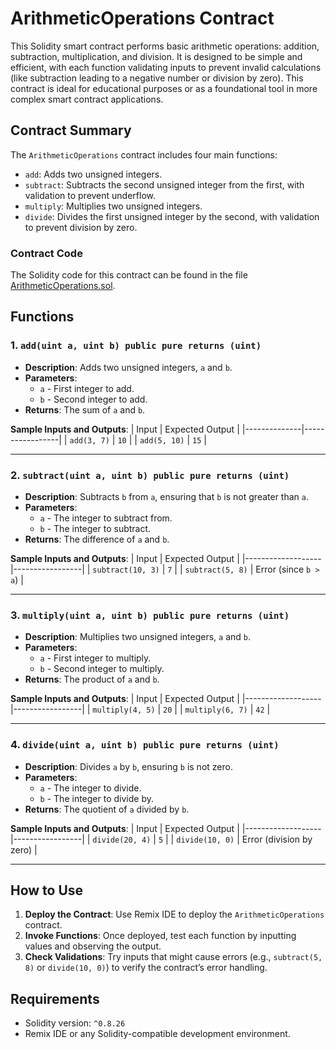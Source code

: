 
# ArithmeticOperations Contract

This Solidity smart contract performs basic arithmetic operations: addition, subtraction, multiplication, and division. It is designed to be simple and efficient, with each function validating inputs to prevent invalid calculations (like subtraction leading to a negative number or division by zero). This contract is ideal for educational purposes or as a foundational tool in more complex smart contract applications.

## Contract Summary

The `ArithmeticOperations` contract includes four main functions:
- `add`: Adds two unsigned integers.
- `subtract`: Subtracts the second unsigned integer from the first, with validation to prevent underflow.
- `multiply`: Multiplies two unsigned integers.
- `divide`: Divides the first unsigned integer by the second, with validation to prevent division by zero.

### Contract Code

The Solidity code for this contract can be found in the file [ArithmeticOperations.sol](./ArithmeticOperations.sol).

## Functions

### 1. `add(uint a, uint b) public pure returns (uint)`

- **Description**: Adds two unsigned integers, `a` and `b`.
- **Parameters**:
  - `a` - First integer to add.
  - `b` - Second integer to add.
- **Returns**: The sum of `a` and `b`.

**Sample Inputs and Outputs**:
| Input        | Expected Output |
|--------------|-----------------|
| `add(3, 7)`  | `10`           |
| `add(5, 10)` | `15`           |

---

### 2. `subtract(uint a, uint b) public pure returns (uint)`

- **Description**: Subtracts `b` from `a`, ensuring that `b` is not greater than `a`.
- **Parameters**:
  - `a` - The integer to subtract from.
  - `b` - The integer to subtract.
- **Returns**: The difference of `a` and `b`.

**Sample Inputs and Outputs**:
| Input             | Expected Output |
|-------------------|-----------------|
| `subtract(10, 3)` | `7`             |
| `subtract(5, 8)`  | Error (since `b > a`) |

---

### 3. `multiply(uint a, uint b) public pure returns (uint)`

- **Description**: Multiplies two unsigned integers, `a` and `b`.
- **Parameters**:
  - `a` - First integer to multiply.
  - `b` - Second integer to multiply.
- **Returns**: The product of `a` and `b`.

**Sample Inputs and Outputs**:
| Input             | Expected Output |
|-------------------|-----------------|
| `multiply(4, 5)`  | `20`            |
| `multiply(6, 7)`  | `42`            |

---

### 4. `divide(uint a, uint b) public pure returns (uint)`

- **Description**: Divides `a` by `b`, ensuring `b` is not zero.
- **Parameters**:
  - `a` - The integer to divide.
  - `b` - The integer to divide by.
- **Returns**: The quotient of `a` divided by `b`.

**Sample Inputs and Outputs**:
| Input             | Expected Output |
|-------------------|-----------------|
| `divide(20, 4)`   | `5`             |
| `divide(10, 0)`   | Error (division by zero) |

---

## How to Use

1. **Deploy the Contract**: Use Remix IDE to deploy the `ArithmeticOperations` contract.
2. **Invoke Functions**: Once deployed, test each function by inputting values and observing the output.
3. **Check Validations**: Try inputs that might cause errors (e.g., `subtract(5, 8)` or `divide(10, 0)`) to verify the contract’s error handling.

## Requirements

- Solidity version: `^0.8.26`
- Remix IDE or any Solidity-compatible development environment.
